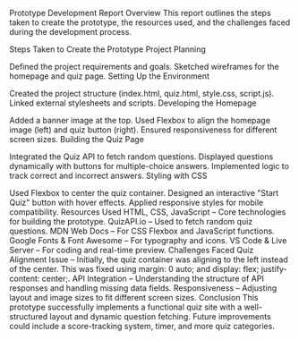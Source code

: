 Prototype Development Report
Overview
This report outlines the steps taken to create the prototype, the resources used, and the challenges faced during the development process.

Steps Taken to Create the Prototype
Project Planning

Defined the project requirements and goals.
Sketched wireframes for the homepage and quiz page.
Setting Up the Environment

Created the project structure (index.html, quiz.html, style.css, script.js).
Linked external stylesheets and scripts.
Developing the Homepage

Added a banner image at the top.
Used Flexbox to align the homepage image (left) and quiz button (right).
Ensured responsiveness for different screen sizes.
Building the Quiz Page

Integrated the Quiz API to fetch random questions.
Displayed questions dynamically with buttons for multiple-choice answers.
Implemented logic to track correct and incorrect answers.
Styling with CSS

Used Flexbox to center the quiz container.
Designed an interactive "Start Quiz" button with hover effects.
Applied responsive styles for mobile compatibility.
Resources Used
HTML, CSS, JavaScript – Core technologies for building the prototype.
QuizAPI.io – Used to fetch random quiz questions.
MDN Web Docs – For CSS Flexbox and JavaScript functions.
Google Fonts & Font Awesome – For typography and icons.
VS Code & Live Server – For coding and real-time preview.
Challenges Faced
Quiz Alignment Issue – Initially, the quiz container was aligning to the left instead of the center. This was fixed using margin: 0 auto; and display: flex; justify-content: center;.
API Integration – Understanding the structure of API responses and handling missing data fields.
Responsiveness – Adjusting layout and image sizes to fit different screen sizes.
Conclusion
This prototype successfully implements a functional quiz site with a well-structured layout and dynamic question fetching. Future improvements could include a score-tracking system, timer, and more quiz categories.

